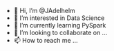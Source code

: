 - 👋 Hi, I’m @JAdelhelm
- 👀 I’m interested in Data Science
- 🌱 I’m currently learning PySpark
- 💞️ I’m looking to collaborate on ...
- 📫 How to reach me ...

<!---
JAdelhelm/JAdelhelm is a ✨ special ✨ repository because its `README.md` (this file) appears on your GitHub profile.
You can click the Preview link to take a look at your changes.
--->

